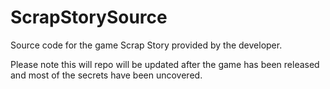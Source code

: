 # ScrapStorySource
Source code for the game Scrap Story provided by the developer.

Please note this will repo will be updated after the game has been released and most of the secrets have been uncovered.
